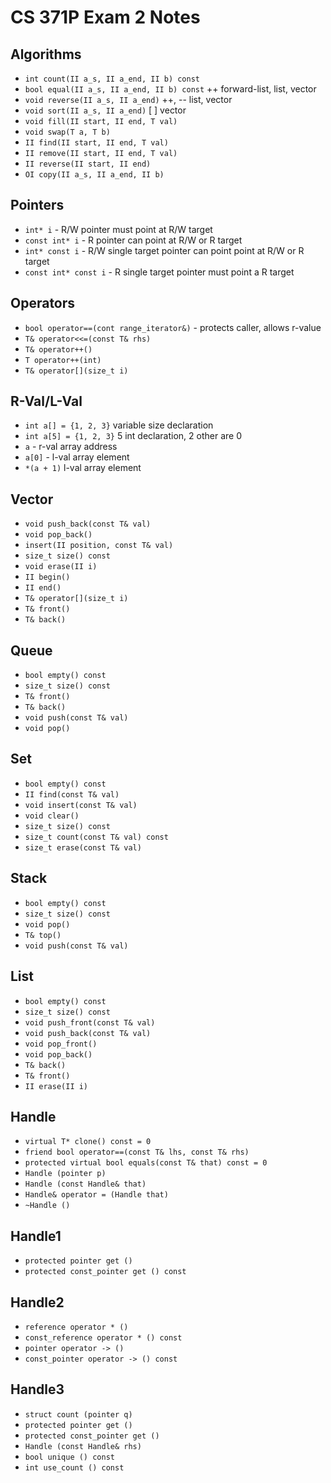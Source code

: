 CS 371P Exam 2 Notes
=====

**Algorithms**
----
  + `int count(II a_s, II a_end, II b) const`
  + `bool equal(II a_s, II a_end, II b) const` ++ forward-list, list, vector
  + `void reverse(II a_s, II a_end)` ++, -- list, vector
  + `void sort(II a_s, II a_end)` \[  ] vector
  + `void fill(II start, II end, T val)`
  + `void swap(T a, T b)`
  + `II find(II start, II end, T val)`
  + `II remove(II start, II end, T val)`
  + `II reverse(II start, II end)`
  + `OI copy(II a_s, II a_end, II b)`

**Pointers**
----
  + `int* i` - R/W pointer must point at R/W target
  + `const int* i` - R pointer can point at R/W or R target
  + `int* const i` - R/W single target pointer can point point at R/W or R target 
  + `const int* const i` - R single target pointer must point a R target 

**Operators**
----
  + `bool operator==(cont range_iterator&)` - protects caller, allows r-value
  + `T& operator<<=(const T& rhs)`
  + `T& operator++()`
  + `T operator++(int)`
  + `T& operator[](size_t i)`

**R-Val/L-Val**
----
  + `int a[] = {1, 2, 3}` variable size declaration
  + `int a[5] = {1, 2, 3}` 5 int declaration, 2 other are 0
  + `a` - r-val array address
  + `a[0]` - l-val array element
  + `*(a + 1)` l-val array element

**Vector**
----
  + `void push_back(const T& val)`
  + `void pop_back()`
  + `insert(II position, const T& val)`
  + `size_t size() const`
  + `void erase(II i)`
  + `II begin()`
  + `II end()`
  + `T& operator[](size_t i)`
  + `T& front()`
  + `T& back()`

**Queue**
----
  + `bool empty() const`
  + `size_t size() const`
  + `T& front()`
  + `T& back()`
  + `void push(const T& val)`
  + `void pop()`

**Set**
----
  + `bool empty() const`
  + `II find(const T& val)`
  + `void insert(const T& val)`
  + `void clear()`
  + `size_t size() const`
  + `size_t count(const T& val) const`
  + `size_t erase(const T& val)`

**Stack**
----
  + `bool empty() const`
  + `size_t size() const`
  + `void pop()`
  + `T& top()`
  + `void push(const T& val)`

**List**
----
  + `bool empty() const`
  + `size_t size() const`
  + `void push_front(const T& val)`
  + `void push_back(const T& val)`
  + `void pop_front()`
  + `void pop_back()`
  + `T& back()`
  + `T& front()`
  + `II erase(II i)`

**Handle**
----
  + `virtual T* clone() const = 0`
  + `friend bool operator==(const T& lhs, const T& rhs)`
  + `protected virtual bool equals(const T& that) const = 0`
  + `Handle (pointer p)`
  + `Handle (const Handle& that)`
  + `Handle& operator = (Handle that)`
  + `~Handle ()`

**Handle1**
----
  + `protected pointer get ()`
  + `protected const_pointer get () const`

**Handle2**
----
  + `reference operator * ()`
  + `const_reference operator * () const`
  + `pointer operator -> ()`
  + `const_pointer operator -> () const`

**Handle3** 
----
  + `struct count (pointer q)`
  + `protected pointer get ()`
  + `protected const_pointer get ()`
  + `Handle (const Handle& rhs)`
  + `bool unique () const`
  + `int use_count () const`
